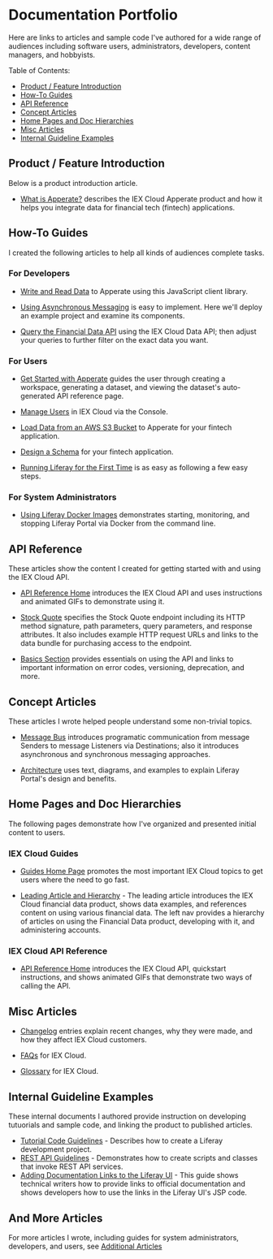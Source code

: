 # Documentation Portfolio

Here are links to articles and sample code I've authored for a wide range of audiences including software users, administrators, developers, content managers, and hobbyists.

Table of Contents:

* [Product / Feature Introduction](#product-feature-introduction)
* [How-To Guides](#how-to-guides)
* [API Reference](#api-reference)
* [Concept Articles](#concept-articles)
* [Home Pages and Doc Hierarchies](#home-pages-and-doc-hierarchies)
* [Misc Articles](#misc-articles)
* [Internal Guideline Examples](#internal-guideline-examples)

## Product / Feature Introduction

Below is a product introduction article.

* [What is Apperate?](https://github.com/iexcloud/docs/blob/main/source/getting-started/what-is-iex-cloud-apperate.md) describes the IEX Cloud Apperate product and how it helps you integrate data for financial tech (fintech) applications.

## How-To Guides

I created the following articles to help all kinds of audiences complete tasks.

### For Developers

* [Write and Read Data](https://github.com/iexcloud/docs/blob/main/source/getting-started/write-and-read-data.md) to Apperate using this JavaScript client library.

* [Using Asynchronous Messaging](https://learn.liferay.com/w/dxp/liferay-development/core-frameworks/message-bus/using-asynchronous-messaging) is easy to implement. Here we'll deploy an example project and examine its components.

* [Query the Financial Data API](https://iexcloud.io/documentation/using-core-data/query-core-data.html) using the IEX Cloud Data API; then adjust your queries to further filter on the exact data you want.

### For Users

* [Get Started with Apperate](https://github.com/iexcloud/docs/blob/main/source/getting-started/getting-started-with-apperate.md) guides the user through creating a workspace, generating a dataset, and viewing the dataset's auto-generated API reference page.  

* [Manage Users](https://iexcloud.io/documentation/administration/managing-users.html) in IEX Cloud via the Console.

* [Load Data from an AWS S3 Bucket](https://github.com/iexcloud/docs/blob/main/source/load-data/loading-data-from-aws-s3.md) to Apperate for your fintech application.

* [Design a Schema](https://github.com/iexcloud/docs/blob/main/source/managing-your-data/defining-schemas/define-a-schema.md) for your fintech application.

* [Running Liferay for the First Time](https://learn.liferay.com/w/dxp/installation-and-upgrades/installing-liferay/running-liferay-for-the-first-time) is as easy as following a few easy steps.

### For System Administrators

* [Using Liferay Docker Images](https://learn.liferay.com/dxp/latest/en/installation-and-upgrades/installing-liferay/using-liferay-docker-images.html) demonstrates starting, monitoring, and stopping Liferay Portal via Docker from the command line.

## API Reference

These articles show the content I created for getting started with and using the IEX Cloud API.

* [API Reference Home](https://iexcloud.io/docs/) introduces the IEX Cloud API and uses instructions and animated GIFs to demonstrate using it. 

* [Stock Quote](https://iexcloud.io/docs/core/QUOTE) specifies the Stock Quote endpoint including its HTTP method signature, path parameters, query parameters, and response attributes. It also includes example HTTP request URLs and links to the data bundle for purchasing access to the endpoint.

* [Basics Section](https://iexcloud.io/docs/api-basics) provides essentials on using the API and links to important information on error codes, versioning, deprecation, and more.

## Concept Articles

These articles I wrote helped people understand some non-trivial topics.

* [Message Bus](https://learn.liferay.com/dxp/latest/en/building-applications/core-frameworks/message-bus.html) introduces programatic communication from message Senders to message Listeners via Destinations; also it introduces asynchronous and synchronous messaging approaches.

* [Architecture](https://learn.liferay.com/dxp/latest/en/liferay-internals/architecture.html) uses  text, diagrams, and examples to explain Liferay Portal's design and benefits.

## Home Pages and Doc Hierarchies

The following pages demonstrate how I've organized and presented initial content to users.

### IEX Cloud Guides

* [Guides Home Page](https://iexcloud.io/documentation/index.html) promotes the most important IEX Cloud topics to get users where the need to go fast.

* [Leading Article and Hierarchy](https://iexcloud.io/documentation/using-core-data.html) - The leading article introduces the IEX Cloud financial data product, shows data examples, and references content on using various financial data. The left nav provides a hierarchy of articles on using the Financial Data product, developing with it, and administering accounts.

### IEX Cloud API Reference

* [API Reference Home](https://iexcloud.io/docs/) introduces the IEX Cloud API, quickstart instructions, and shows animated GIFs that demonstrate two ways of calling the API. 

## Misc Articles

* [Changelog](https://iexcloud.io/documentation/changelog.html) entries explain recent changes, why they were made, and how they affect IEX Cloud customers.

* [FAQs](https://iexcloud.io/documentation/faqs.html) for IEX Cloud.

* [Glossary](https://iexcloud.io/documentation/reference/glossary.html) for IEX Cloud.

## Internal Guideline Examples

These internal documents I authored provide instruction on developing tutuorials and sample code, and linking the product to published articles.

* [Tutorial Code Guidelines](https://github.com/jhinkey/liferay-learn/blob/master/readme/TUTORIAL_CODE_GUIDELINES.md) - Describes how to create a Liferay development project.
* [REST API Guidelines](https://github.com/jhinkey/liferay-learn/blob/master/readme/REST_API_PROJECT_GUIDELINES.md) - Demonstrates how to create scripts and classes that invoke REST API services.
* [Adding Documentation Links to the Liferay UI](https://github.com/liferay/liferay-portal/blob/master/learn-resources/README.markdown) - This guide shows technical writers how to provide links to official documentation and shows developers how to use the links in the Liferay UI's JSP code.

## And More Articles

For more articles I wrote, including guides for system administrators, developers, and users, see [Additional Articles](./additional-articles.md)
